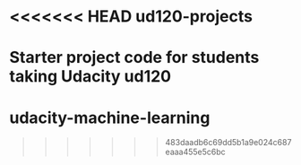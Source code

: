 <<<<<<< HEAD
ud120-projects
==============

Starter project code for students taking Udacity ud120
=======
# udacity-machine-learning
>>>>>>> 483daadb6c69dd5b1a9e024c687eaaa455e5c6bc
